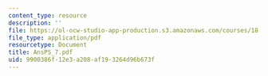 ```yaml
---
content_type: resource
description: ''
file: https://ol-ocw-studio-app-production.s3.amazonaws.com/courses/18-04-complex-variables-with-applications-fall-1999/9900386f12e3a208af193264d96b673f_AnsPS_7.pdf
file_type: application/pdf
resourcetype: Document
title: AnsPS_7.pdf
uid: 9900386f-12e3-a208-af19-3264d96b673f
---
```

